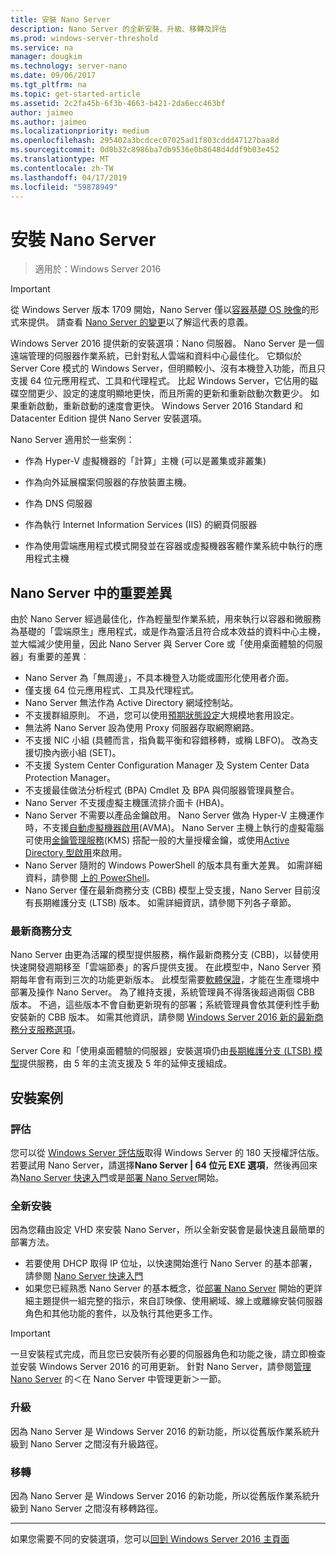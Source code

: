 ```yaml
---
title: 安裝 Nano Server
description: Nano Server 的全新安裝、升級、移轉及評估
ms.prod: windows-server-threshold
ms.service: na
manager: dougkim
ms.technology: server-nano
ms.date: 09/06/2017
ms.tgt_pltfrm: na
ms.topic: get-started-article
ms.assetid: 2c2fa45b-6f3b-4663-b421-2da6ecc463bf
author: jaimeo
ms.author: jaimeo
ms.localizationpriority: medium
ms.openlocfilehash: 295402a3bcdcec07025ad1f803cddd47127baa8d
ms.sourcegitcommit: 0d0b32c8986ba7db9536e0b8648d4ddf9b03e452
ms.translationtype: MT
ms.contentlocale: zh-TW
ms.lasthandoff: 04/17/2019
ms.locfileid: "59878949"
---
```

# <a name="install-nano-server"></a>安裝 Nano Server

>適用於：Windows Server 2016

> [!IMPORTANT]
> 從 Windows Server 版本 1709 開始，Nano Server 僅以[容器基礎 OS 映像](/virtualization/windowscontainers/quick-start/using-insider-container-images#install-base-container-image)的形式來提供。 請查看 [Nano Server 的變更](nano-in-semi-annual-channel.md)以了解這代表的意義。 

Windows Server 2016 提供新的安裝選項：Nano 伺服器。 Nano Server 是一個遠端管理的伺服器作業系統，已針對私人雲端和資料中心最佳化。 它類似於 Server Core 模式的 Windows Server，但明顯較小、沒有本機登入功能，而且只支援 64 位元應用程式、工具和代理程式。 比起 Windows Server，它佔用的磁碟空間更少、設定的速度明顯地更快，而且所需的更新和重新啟動次數更少。 如果重新啟動，重新啟動的速度會更快。 Windows Server 2016 Standard 和 Datacenter Edition 提供 Nano Server 安裝選項。  

Nano Server 適用於一些案例：  
  
-   作為 Hyper-V 虛擬機器的「計算」主機 (可以是叢集或非叢集)  
  
-   作為向外延展檔案伺服器的存放裝置主機。  
  
-   作為 DNS 伺服器  
  
-   作為執行 Internet Information Services (IIS) 的網頁伺服器  
  
-   作為使用雲端應用程式模式開發並在容器或虛擬機器客體作業系統中執行的應用程式主機  
  
## <a name="important-differences-in-nano-server"></a>Nano Server 中的重要差異

由於 Nano Server 經過最佳化，作為輕量型作業系統，用來執行以容器和微服務為基礎的「雲端原生」應用程式，或是作為靈活且符合成本效益的資料中心主機，並大幅減少使用量，因此 Nano Server 與 Server Core 或「使用桌面體驗的伺服器」有重要的差異︰

- Nano Server 為「無周邊」，不具本機登入功能或圖形化使用者介面。
- 僅支援 64 位元應用程式、工具及代理程式。
- Nano Server 無法作為 Active Directory 網域控制站。
- 不支援群組原則。 不過，您可以使用[預期狀態設定](https://msdn.microsoft.com/powershell/dsc/nanoDsc)大規模地套用設定。
- 無法將 Nano Server 設為使用 Proxy 伺服器存取網際網路。
- 不支援 NIC 小組 (具體而言，指負載平衡和容錯移轉，或稱 LBFO)。 改為支援切換內嵌小組 (SET)。
- 不支援 System Center Configuration Manager 及 System Center Data Protection Manager。
- 不支援最佳做法分析程式 (BPA) Cmdlet 及 BPA 與伺服器管理員整合。
- Nano Server 不支援虛擬主機匯流排介面卡 (HBA)。
- Nano Server 不需要以產品金鑰啟用。 Nano Server 做為 Hyper-V 主機運作時，不支援[自動虛擬機器啟用](https://technet.microsoft.com/library/dn303421%28v=ws.11%29.aspx)(AVMA)。 Nano Server 主機上執行的虛擬電腦可使用[金鑰管理服務](https://technet.microsoft.com/library/jj612867(v=ws.11).aspx)(KMS) 搭配一般的大量授權金鑰，或使用[Active Directory 型啟用](https://technet.microsoft.com/library/dn502534(v=ws.11).aspx)來啟用。
- Nano Server 隨附的 Windows PowerShell 的版本具有重大差異。 如需詳細資料，請參閱 [ 上的 PowerShell](PowerShell-on-Nano-Server.md)。
- Nano Server 僅在最新商務分支 (CBB) 模型上受支援，Nano Server 目前沒有長期維護分支 (LTSB) 版本。 如需詳細資訊，請參閱下列各子章節。

### <a name="current-branch-for-business"></a>最新商務分支
Nano Server 由更為活躍的模型提供服務，稱作最新商務分支 (CBB)，以替使用快速開發週期移至「雲端節奏」的客戶提供支援。 在此模型中，Nano Server 預期每年會有兩到三次的功能更新版本。 此模型需要[軟體保證](https://www.microsoft.com/en-us/licensing/licensing-programs/software-assurance-default.aspx)，才能在生產環境中部署及操作 Nano Server。 為了維持支援，系統管理員不得落後超過兩個 CBB 版本。 不過，這些版本不會自動更新現有的部署；系統管理員會依其便利性手動安裝新的 CBB 版本。 如需其他資訊，請參閱 [Windows Server 2016 新的最新商務分支服務選項](https://blogs.technet.microsoft.com/windowsserver/2016/07/12/windows-server-2016-new-current-branch-for-business-servicing-option/)。

Server Core 和「使用桌面體驗的伺服器」安裝選項仍由[長期維護分支 (LTSB) 模型](https://support.microsoft.com/lifecycle#gp%2Fgp_msl_policy)提供服務，由 5 年的主流支援及 5 年的延伸支援組成。

## <a name="installation-scenarios"></a>安裝案例

### <a name="evaluation"></a>評估
您可以從 [Windows Server 評估版](https://www.microsoft.com/evalcenter/evaluate-windows-server-2016)取得 Windows Server 的 180 天授權評估版。 若要試用 Nano Server，請選擇**Nano Server | 64 位元 EXE 選項**，然後再回來為[Nano Server 快速入門](Nano-Server-Quick-Start.md)或是[部署 Nano Server](Deploy-Nano-Server.md)開始。

### <a name="clean-installation"></a>全新安裝
因為您藉由設定 VHD 來安裝 Nano Server，所以全新安裝會是最快速且最簡單的部署方法。

- 若要使用 DHCP 取得 IP 位址，以快速開始進行 Nano Server 的基本部署，請參閱 [Nano Server 快速入門](Nano-Server-Quick-Start.md) 
- 如果您已經熟悉 Nano Server 的基本概念，從[部署 Nano Server](Deploy-Nano-Server.md) 開始的更詳細主題提供一組完整的指示，來自訂映像、使用網域、線上或離線安裝伺服器角色和其他功能的套件，以及執行其他更多工作。

> [!IMPORTANT]  
> 一旦安裝程式完成，而且您已安裝所有必要的伺服器角色和功能之後，請立即檢查並安裝 Windows Server 2016 的可用更新。 針對 Nano Server，請參閱[管理 Nano Server](Manage-Nano-Server.md) 的＜在 Nano Server 中管理更新＞一節。

### <a name="upgrade"></a>升級
因為 Nano Server 是 Windows Server 2016 的新功能，所以從舊版作業系統升級到 Nano Server 之間沒有升級路徑。

### <a name="migration"></a>移轉
因為 Nano Server 是 Windows Server 2016 的新功能，所以從舊版作業系統升級到 Nano Server 之間沒有移轉路徑。
  
-------------------------------------
如果您需要不同的安裝選項，您可以[回到 Windows Server 2016 主頁面](windows-server-2016.md) 

  


 
